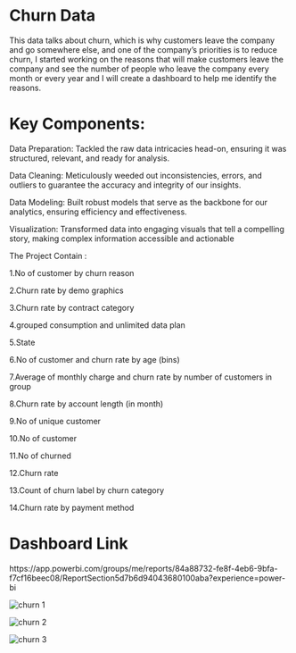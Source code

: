 # Churn Data
This data talks about churn, which is why customers leave the company and go somewhere else, and one of the company’s priorities is to reduce churn,
I started working on the reasons that will make customers leave the company and see the number of people who leave the company every month or every year and I will create a dashboard to help me identify the reasons.

<h1>Key Components:</h1>

Data Preparation: Tackled the raw data intricacies head-on, ensuring it was structured, relevant, and ready for analysis.

Data Cleaning: Meticulously weeded out inconsistencies, errors, and outliers to guarantee the accuracy and integrity of our insights.

Data Modeling: Built robust models that serve as the backbone for our analytics, ensuring efficiency and effectiveness.

Visualization: Transformed data into engaging visuals that tell a compelling story, making complex information accessible and actionable

The Project Contain :

1.No of customer by churn reason

2.Churn rate by demo graphics 

3.Churn rate by contract category 

4.grouped consumption and unlimited data plan

5.State

6.No of customer and churn rate by age (bins)

7.Average of monthly charge and churn rate by number of customers in group

8.Churn rate by account length (in month)

9.No of unique customer

10.No of customer 

11.No of churned

12.Churn rate

13.Count of churn label by churn category 

14.Churn rate by payment method

<h1>Dashboard Link</h1>
https://app.powerbi.com/groups/me/reports/84a88732-fe8f-4eb6-9bfa-f7cf16beec08/ReportSection5d7b6d94043680100aba?experience=power-bi


![churn 1](https://github.com/Omarmohammed223/Excel-projects/assets/158233212/87099761-80f1-4828-882c-cb77045a6178)

![churn 2](https://github.com/Omarmohammed223/Excel-projects/assets/158233212/dcfd6ead-7912-4a1a-8b5e-ac0c2655b058)

![churn 3](https://github.com/Omarmohammed223/Excel-projects/assets/158233212/3525a261-937b-495c-be53-110550af4feb)
